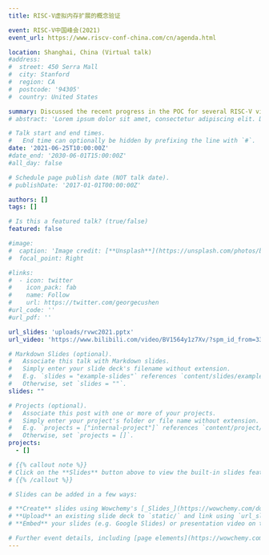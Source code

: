 ```yaml
---
title: RISC-V虚拟内存扩展的概念验证

event: RISC-V中国峰会(2021)
event_url: https://www.riscv-conf-china.com/cn/agenda.html

location: Shanghai, China (Virtual talk)
#address:
#  street: 450 Serra Mall
#  city: Stanford
#  region: CA
#  postcode: '94305'
#  country: United States

summary: Discussed the recent progress in the POC for several RISC-V virtual memory extension. 
# abstract: 'Lorem ipsum dolor sit amet, consectetur adipiscing elit. Duis posuere tellusac convallis placerat. Proin tincidunt magna sed ex sollicitudin condimentum. Sed ac faucibus dolor, scelerisque sollicitudin nisi. Cras purus urna, suscipit quis sapien eu, pulvinar tempor diam.'

# Talk start and end times.
#   End time can optionally be hidden by prefixing the line with `#`.
date: '2021-06-25T10:00:00Z'
#date_end: '2030-06-01T15:00:00Z'
#all_day: false

# Schedule page publish date (NOT talk date).
# publishDate: '2017-01-01T00:00:00Z'

authors: []
tags: []

# Is this a featured talk? (true/false)
featured: false

#image:
#  caption: 'Image credit: [**Unsplash**](https://unsplash.com/photos/bzdhc5b3Bxs)'
#  focal_point: Right

#links:
#  - icon: twitter
#    icon_pack: fab
#    name: Follow
#    url: https://twitter.com/georgecushen
#url_code: ''
#url_pdf: ''

url_slides: 'uploads/rvwc2021.pptx'
url_video: 'https://www.bilibili.com/video/BV1564y1z7Xv/?spm_id_from=333.337.search-card.all.click&vd_source=7122cb248a7a21c0a260938d9f53b381'

# Markdown Slides (optional).
#   Associate this talk with Markdown slides.
#   Simply enter your slide deck's filename without extension.
#   E.g. `slides = "example-slides"` references `content/slides/example-slides.md`.
#   Otherwise, set `slides = ""`.
slides: ""

# Projects (optional).
#   Associate this post with one or more of your projects.
#   Simply enter your project's folder or file name without extension.
#   E.g. `projects = ["internal-project"]` references `content/project/deep-learning/index.md`.
#   Otherwise, set `projects = []`.
projects:
  - []

# {{% callout note %}}
# Click on the **Slides** button above to view the built-in slides feature.
# {{% /callout %}}

# Slides can be added in a few ways:

# **Create** slides using Wowchemy's [_Slides_](https://wowchemy.com/docs/managing-content/#create-slides) feature and link using `slides` parameter in the front matter of the talk file
# **Upload** an existing slide deck to `static/` and link using `url_slides` parameter in the front matter of the talk file
# **Embed** your slides (e.g. Google Slides) or presentation video on this page using [shortcodes](https://wowchemy.com/docs/writing-markdown-latex/).

# Further event details, including [page elements](https://wowchemy.com/docs/writing-markdown-latex/) such as image galleries, can be added to the body of this page.
---
```


